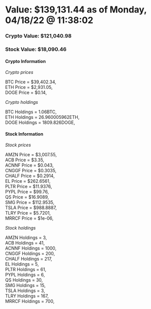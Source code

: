 # Value: $139,131.44 as of Monday, 04/18/22 @ 11:38:02 

### Crypto Value: $121,040.98

### Stock Value: $18,090.46

#### Crypto Information 
*Crypto prices* 

BTC Price = $39,402.34,  
ETH Price = $2,931.05,  
DOGE Price = $0.14,  


*Crypto holdings* 

BTC Holdings = 1.06BTC,  
ETH Holdings = 26.960005962ETH,  
DOGE Holdings = 1809.826DOGE,  


#### Stock Information 

*Stock prices* 

AMZN Price = $3,007.55,  
ACB Price = $3.35,  
ACNNF Price = $0.043,  
CNGGF Price = $0.3035,  
CHALF Price = $0.2914,  
EL Price = $262.6561,  
PLTR Price = $11.9376,  
PYPL Price = $99.76,  
QS Price = $16.9089,  
SMG Price = $112.9535,  
TSLA Price = $988.8887,  
TLRY Price = $5.7201,  
MRRCF Price = $1e-06,  


*Stock holdings* 

AMZN Holdings = 3,  
ACB Holdings = 41,  
ACNNF Holdings = 1000,  
CNGGF Holdings = 200,  
CHALF Holdings = 217,  
EL Holdings = 5,  
PLTR Holdings = 61,  
PYPL Holdings = 6,  
QS Holdings = 30,  
SMG Holdings = 15,  
TSLA Holdings = 3,  
TLRY Holdings = 167,  
MRRCF Holdings = 700,  



